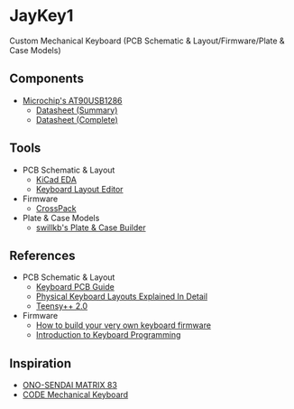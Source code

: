 # JayKey1
Custom Mechanical Keyboard (PCB Schematic & Layout/Firmware/Plate & Case Models)

## Components
- [Microchip's AT90USB1286](http://www.microchip.com/wwwproducts/en/AT90USB1286)
	- [Datasheet (Summary)](http://www.atmel.com/Images/7593S.pdf)
	- [Datasheet (Complete)](http://www.atmel.com/Images/doc7593.pdf)

## Tools
- PCB Schematic & Layout
	- [KiCad EDA](http://kicad-pcb.org/)
	- [Keyboard Layout Editor](http://www.keyboard-layout-editor.com/)
- Firmware
	- [CrossPack](https://www.obdev.at/products/crosspack/index.html)
- Plate & Case Models
	- [swillkb's Plate & Case Builder](http://builder.swillkb.com/)

## References
- PCB Schematic & Layout
	- [Keyboard PCB Guide](https://github.com/ruiqimao/keyboard-pcb-guide)
	- [Physical Keyboard Layouts Explained In Detail](https://www.massdrop.com/talk/947/keyboard-layouts-explained-in-detail-many-pics)
	- [Teensy++ 2.0](https://www.pjrc.com/store/teensypp.html)
- Firmware
	- [How to build your very own keyboard firmware](https://deskthority.net/workshop-f7/how-to-build-your-very-own-keyboard-firmware-t7177.html)
	- [Introduction to Keyboard Programming](https://www.massdrop.com/article/introduction-to-keyboard-programming)

## Inspiration
- [ONO-SENDAI MATRIX 83](http://imgur.com/a/v5pzh#FiXKcm0)
- [CODE Mechanical Keyboard](http://www.codekeyboards.com/)

